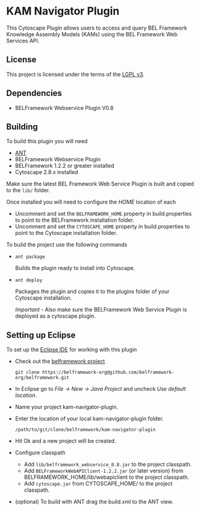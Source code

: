 KAM Navigator Plugin
==============================

This Cytoscape Plugin allows users to access and query BEL Framework Knowledge Assembly Models (KAMs) using the BEL Framework Web Services API.

License
-------
This project is licensed under the terms of the [LGPL v3](http://www.gnu.org/licenses/lgpl.txt).

Dependencies
----------
-   BELFramework Webservice Plugin V0.8

Building
--------

To build this plugin you will need

-   [ANT](http://ant.apache.org/)
-   BELFramework Webservice Plugin
-   BELFramework 1.2.2 or greater installed
-   Cytoscape 2.8.x installed

Make sure the latest BEL Framework Web Service Plugin is built and copied to the `lib/` folder.

Once installed you will need to configure the *HOME* location of each

-   Uncomment and set the `BELFRAMEWORK_HOME` property in build.properties to
    point to the BELFramework installation folder.
-   Uncomment and set the `CYTOSCAPE_HOME` property in build.properties to point
    to the Cytoscape installation folder.

To build the project use the following commands

-   `ant package`

    Builds the plugin ready to install into Cytoscape.

-   `ant deploy`

    Packages the plugin and copies it to the plugins folder of your Cytoscape installation.

    *Important* - Also make sure the BELFramework Web Service Plugin is deployed as a cytoscape plugin.


Setting up Eclipse
------------------

To set up the [Eclipse IDE](http://www.eclipse.org/) for working with this plugin

-   Check out the [belframework project](https://belframework-org@github.com/belframework-org/belframework.git)

    `git clone https://belframework-org@github.com/belframework-org/belframework.git`

-   In Eclipse go to *File -> New -> Java Project* and uncheck *Use default location*.

-   Name your project kam-navigator-plugin.

-   Enter the location of your local kam-navigator-plugin folder.

    `/path/to/git/clone/belframework/kam-navigator-plugin`

-   Hit Ok and a new project will be created.

-   Configure classpath

    -   Add `lib/belframework_webservice_0.8.jar` to the project classpath.
    -   Add `BELFrameworkWebAPIClient-1.2.2.jar` (or later version) from BELFRAMEWORK_HOME/lib/webapiclient to the project classpath.
    -   Add `cytoscape.jar` from CYTOSCAPE_HOME/ to the project classpath.

-   (optional) To build with ANT drag the build.xml to the ANT view.
